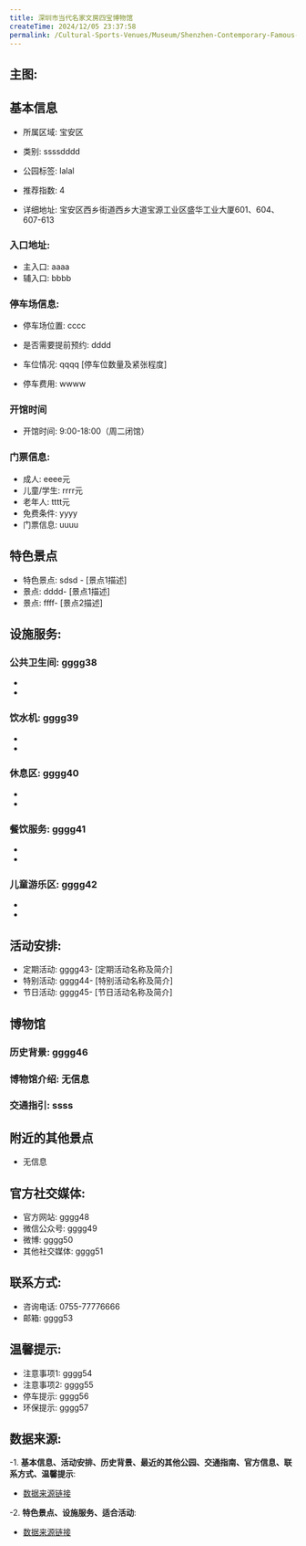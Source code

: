 ```yaml
---
title: 深圳市当代名家文房四宝博物馆
createTime: 2024/12/05 23:37:58
permalink: /Cultural-Sports-Venues/Museum/Shenzhen-Contemporary-Famous-Masters'-Four-Treasures-of-the-Study-Museum/
---
```


## 主图:
<ImageCard
image="https://cn.bing.com/th?id=OHR.AlfanzinaLighthouse_ZH-CN9704515669_1920x1080.webp"
title= "深圳市当代名家文房四宝博物馆"
description= ""
date="2024/12/05"
href="/"
author="市文化广电旅游体育局"
/>
## 基本信息

- 所属区域: 宝安区

- 类别: ssssdddd

- 公园标签: lalal

- 推荐指数: 4

- 详细地址: 宝安区西乡街道西乡大道宝源工业区盛华工业大厦601、604、607-613

### 入口地址:
- 主入口: aaaa
- 辅入口: bbbb
### 停车场信息:
- 停车场位置: cccc

- 是否需要提前预约: dddd

- 车位情况: qqqq [停车位数量及紧张程度]

- 停车费用: wwww

### 开馆时间
- 开馆时间: 9:00-18:00（周二闭馆）

### 门票信息:
- 成人: eeee元
- 儿童/学生: rrrr元
- 老年人: tttt元
- 免费条件: yyyy
- 门票信息: uuuu
## 特色景点
- 特色景点: sdsd - [景点1描述]
- 景点: dddd- [景点1描述]
- 景点: ffff- [景点2描述]
## 设施服务:
### 公共卫生间: gggg38
- 
- 
### 饮水机: gggg39
- 
- 
### 休息区: gggg40
- 
- 
### 餐饮服务: gggg41
- 
- 
### 儿童游乐区: gggg42
- 
- 
## 活动安排:
- 定期活动: gggg43- [定期活动名称及简介]
- 特别活动: gggg44- [特别活动名称及简介]
- 节日活动: gggg45- [节日活动名称及简介]
## 博物馆
### 历史背景: gggg46
### 博物馆介绍: 无信息
### 交通指引: ssss

## 附近的其他景点
- 无信息

## 官方社交媒体:
- 官方网站: gggg48
- 微信公众号: gggg49
- 微博: gggg50
- 其他社交媒体: gggg51

## 联系方式:
- 咨询电话: 0755-77776666
- 邮箱: gggg53

## 温馨提示:
- 注意事项1: gggg54
- 注意事项2: gggg55
- 停车提示: gggg56
- 环保提示: gggg57

## 数据来源:
-1. **基本信息、活动安排、历史背景、最近的其他公园、交通指南、官方信息、联系方式、温馨提示**:
- [数据来源链接](http://wtl.sz.gov.cn/ggfw/whl/bwgylb/index.html)

-2. **特色景点、设施服务、适合活动**:
- [数据来源链接](http://wtl.sz.gov.cn/ggfw/whl/bwgylb/index.html)

